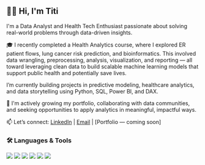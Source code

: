 ## 👋🏽 Hi, I'm Titi

I'm a Data Analyst and Health Tech Enthusiast passionate about solving real-world problems through data-driven insights.

🎓 I recently completed a Health Analytics course, where I explored ER patient flows, lung cancer risk prediction, and bioinformatics. This involved data wrangling, preprocessing, analysis, visualization, and reporting — all toward leveraging clean data to build scalable machine learning models that support public health and potentially save lives.

I’m currently building projects in predictive modeling, healthcare analytics, and data storytelling using Python, SQL, Power BI, and DAX.

🚀 I'm actively growing my portfolio, collaborating with data communities, and seeking opportunities to apply analytics in meaningful, impactful ways.

📫 Let’s connect: [LinkedIn](http://www.linkedin.com/in/-titilayo-afolabi) | [Email](mailto:afolabititilayo09@gmail.com) | [Portfolio — coming soon]

### 🛠 Languages & Tools

<p align="left">
  <img src="https://img.shields.io/badge/Python-3776AB?style=for-the-badge&logo=python&logoColor=white" />
  <img src="https://img.shields.io/badge/SQL-4479A1?style=for-the-badge&logo=postgresql&logoColor=white" />
  <img src="https://img.shields.io/badge/Power%20BI-F2C811?style=for-the-badge&logo=powerbi&logoColor=black" />
  <img src="https://img.shields.io/badge/DAX-000000?style=for-the-badge&logo=microsoftpowerbi&logoColor=white" />
  <img src="https://img.shields.io/badge/GitHub-181717?style=for-the-badge&logo=github&logoColor=white" />
  <img src="https://img.shields.io/badge/Jupyter-F37626?style=for-the-badge&logo=jupyter&logoColor=white" />
